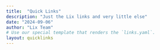 ```yaml
---
title:  "Quick Links"
description: "Just the Lix links and very little else"
date: "2024-09-06"
author: "Lix Team"
# Use our special template that renders the `links.yaml`.
layout: quicklinks
---
```

